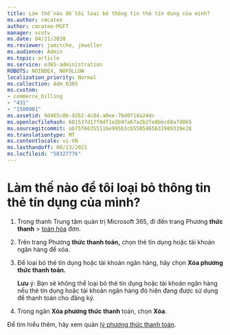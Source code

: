 ```yaml
---
title: Làm thế nào để tôi loại bỏ thông tin thẻ tín dụng của mình?
ms.author: cmcatee
author: cmcatee-MSFT
manager: scotv
ms.date: 04/21/2020
ms.reviewer: jamitche, jmueller
ms.audience: Admin
ms.topic: article
ms.service: o365-administration
ROBOTS: NOINDEX, NOFOLLOW
localization_priority: Normal
ms.collection: Adm_O365
ms.custom:
- commerce_billing
- "431"
- "1500001"
ms.assetid: 9d465c0b-d262-4c84-a0ee-76d0f18a24dc
ms.openlocfilehash: 681537d17f0df1e2b97a67a2b2fe8bbc60a74865
ms.sourcegitcommit: ab75f66355116e995b3cb5505465b31989339e28
ms.translationtype: MT
ms.contentlocale: vi-VN
ms.lasthandoff: 08/13/2021
ms.locfileid: "58327776"
---
```

# <a name="how-do-i-remove-my-credit-card-information"></a>Làm thế nào để tôi loại bỏ thông tin thẻ tín dụng của mình?

1. Trong thanh Trung tâm quản trị Microsoft 365, đi đến trang Phương **thức thanh** \> [toán hóa](https://go.microsoft.com/fwlink/p/?linkid=2018806) đơn.

2. Trên trang Phương **thức thanh toán,** chọn thẻ tín dụng hoặc tài khoản ngân hàng để xóa.

3. Để loại bỏ thẻ tín dụng hoặc tài khoản ngân hàng, hãy chọn **Xóa phương thức thanh toán.**

    **Lưu** ý: Bạn sẽ không thể loại bỏ thẻ tín dụng hoặc tài khoản ngân hàng nếu thẻ tín dụng hoặc tài khoản ngân hàng đó hiện đang được sử dụng để thanh toán cho đăng ký.

4. Trong ngăn **Xóa phương thức thanh** toán, chọn **Xóa**.

Để tìm hiểu thêm, hãy xem quản [lý phương thức thanh toán](https://docs.microsoft.com/microsoft-365/commerce/billing-and-payments/manage-payment-methods).